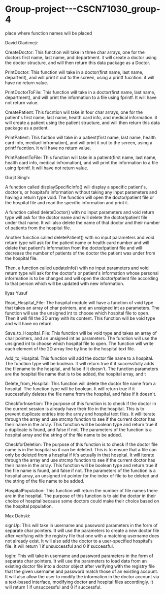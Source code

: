 # Group-project---CSCN71030_group-4
place where function names will be placed 

David Oladimeji: 

CreateDoctor: This function will take in three char arrays, one for the doctors first
name, last name, and department. it will create a doctor using the doctor structure,
and will then return this data package as a Doctor.

PrintDoctor: This function will take in a doctor(first name, last name, departent), and
will print it out to the screen, using a printf fucntion. it will have no return value.

PrintDoctorToFile: This function will take in a doctor(first name, last name,
department), and will print the information to a file using fprintf. It will have not return
value.

CreatePatient: This fucntion will take in four char arrays, one for the patient's first
name, last name, health card info, and medical information. it will create a patient
using the patient structure, and will then return this data package as a patient.

PrintPatient: This fuction will take in a patient(first name, last name, health card info, mediacl infromation), and will print it out to the screen, using a printf fucntion. it will have no return value.

PrintPatientToFile: This function will take in a patient(first name, last name,
health card info, medical infromation), and will print the information to a file using fprintf. It will have not return value. 


Gurjit Singh: 

A function called displaySpecificInfo() will display a specific patient's, doctor's, or hospital's information without taking any input parameters and having a return type void. The function will open the doctor/patient file or the hospital file and read the specific information and print it. 

A function called deleteDoctor() with no input parameters and void return type will ask for the doctor name and will delete the doctor/patient file under that name. It will also delete the name of that doctor and their number of patients from the hospital file. 

Another function called deletePatient() with no input parameters and void return type will ask for the patient name or health card number and will delete that patient's information from the doctor/patient file and will decrease the number of patients of the doctor the patient was under from the hospital file. 

Then, a function called updateInfo() with no input parameters and void return type will ask for the doctor's or patient's information whose personal information is to be changed and will open the doctor/patient file according to that person which will be updated with new information. 

Ilyas Yusuf

Read_Hospital_File: The hospital module will have a function of void type that takes an array of char pointers, and an unsigned int as parameters. The function will use the unsigned int to choose which hospital file to open. Then it will fill the 2D array with its content. This function will be void type and will have no return. 

Save_to_Hospital_File: This function will be void type and takes an array of char pointers, and an unsigned int as parameters. The function will use the unsigned int to choose which hospital file to open. The function will write each element of the 2D array line by line to the hospital text file.

Add_to_Hospital: This function will add the doctor file name to a hospital. The function type will be boolean. It will return true if it successfully adds the filename to the hospital, and false if it doesn't. The function parameters are the hospital file name that is to be added, the hospital array, and t

Delete_from_Hospital: This function will delete the doctor file name from a hospital. The function type will be boolean. It will return true if it successfully deletes the file name from the hospital, and false if it doesn't.

CheckforInsertion: The purpose of this function is to check if the doctor in the current session is already have their file in the hospital. This is to prevent duplicate entries into the array and hospital text files. It will iterate through the array and use strcmp function to see if the current doctor has their name in the array. This function will be boolean type and return true if a duplicate is found, and false if not. The parameters of the function is a hospital array and the string of the file name to be added. 

CheckforDeletion: The purpose of this function is to check if the doctor file name is in the hospital so it can be deleted. This is to ensure that a file can only be deleted from a hospital if it's actually in that hospital. It will iterate through the array and use strcmp function to see if the current doctor has their name in the array. This function will be boolean type and return true if the file name is found, and false if not. The parameters of the function is a hospital array, an unsigned int pointer for the index of file to be deleted and the string of the file name to be added.

HospitalPopulation: This function will return the number of file names there are in the hospital. The purpose of this function is to aid the doctor in their choice of hospital because some doctors could make their choice based on the hospital population.  

Max Dabski:

signUp: This will take in username and password parameters in the form of separate char pointers. It will use the parameters to create a new doctor file after verifying with the registry file that one with a matching username does not already exist. It will also add the doctor to a user-specified hospital's file. It will return 1 if unsuccessful and 0 if successful.

logIn: This will take in username and password parameters in the form of separate char pointers. It will use the parameters to load data from an existing doctor file into a doctor object after verifying with the registry file that the given username and password match those of an existing account. It will also allow the user to modify the information in the doctor account via a text-based interface, modifying doctor and hospital files accordingly. It will return 1 if unsuccessful and 0 if successful.
